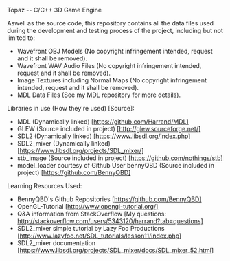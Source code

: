 Topaz -- C/C++ 3D Game Engine

Aswell as the source code, this repository contains all the data files used during the development and testing process of the project, including but not limited to:
- Wavefront OBJ Models (No copyright infringement intended, request and it shall be removed).
- Wavefront WAV Audio Files (No copyright infringement intended, request and it shall be removed).
- Image Textures including Normal Maps (No copyright infringement intended, request and it shall be removed).
- MDL Data Files (See my MDL repository for more details).

Libraries in use (How they're used) [Source]:
- MDL (Dynamically linked) [https://github.com/Harrand/MDL]
- GLEW (Source included in project) [http://glew.sourceforge.net/]
- SDL2 (Dynamically linked) [https://www.libsdl.org/index.php]
- SDL2_mixer (Dynamically linked) [https://www.libsdl.org/projects/SDL_mixer/]
- stb_image (Source included in project) [https://github.com/nothings/stb]
- model_loader courtesy of Github User bennyQBD (Source included in project) [https://github.com/BennyQBD]

Learning Resources Used:
- BennyQBD's Github Repositories [https://github.com/BennyQBD]
- OpenGL-Tutorial [http://www.opengl-tutorial.org/]
- Q&A information from StackOverflow [My questions: http://stackoverflow.com/users/5343120/harrand?tab=questions]
- SDL2_mixer simple tutorial by Lazy Foo Productions [http://www.lazyfoo.net/SDL_tutorials/lesson11/index.php]
- SDL2_mixer documentation [https://www.libsdl.org/projects/SDL_mixer/docs/SDL_mixer_52.html]